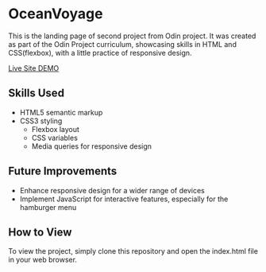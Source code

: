 # OceanVoyage

This is the landing page of second project from Odin project.
It was created as part of the Odin Project curriculum, showcasing skills in HTML and CSS(flexbox), with a little practice of responsive design.

[Live Site DEMO](https://ru4s93m6.github.io/ocean-voyage/)

## Skills Used

- HTML5 semantic markup
- CSS3 styling
  - Flexbox layout
  - CSS variables
  - Media queries for responsive design

## Future Improvements

- Enhance responsive design for a wider range of devices
- Implement JavaScript for interactive features, especially for the hamburger menu

## How to View

To view the project, simply clone this repository and open the index.html file in your web browser.
